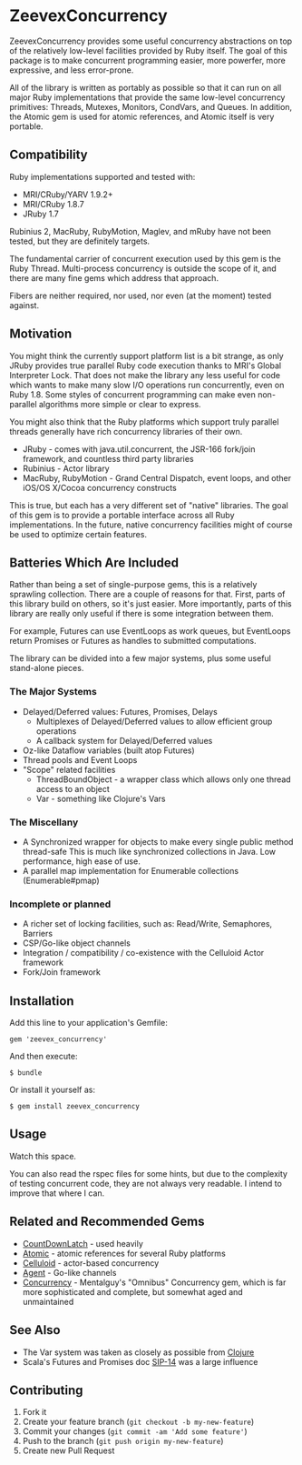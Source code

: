 # ZeevexConcurrency

ZeevexConcurrency provides some useful concurrency abstractions on top of
the relatively low-level facilities provided by Ruby itself. The goal of
this package is to make concurrent programming easier, more powerfer,
more expressive, and less error-prone.

All of the library is written as portably as possible so that it can run
on all major Ruby implementations that provide the same low-level concurrency
primitives: Threads, Mutexes, Monitors, CondVars, and Queues. In addition,
the Atomic gem is used for atomic references, and Atomic itself is very portable.

## Compatibility

Ruby implementations supported and tested with:

- MRI/CRuby/YARV 1.9.2+
- MRI/CRuby 1.8.7
- JRuby 1.7

Rubinius 2, MacRuby, RubyMotion, Maglev, and mRuby have not been tested, but they are
definitely targets.

The fundamental carrier of concurrent execution used by this gem is the Ruby Thread.
Multi-process concurrency is outside the scope of it, and there are many fine gems
which address that approach.

Fibers are neither required, nor used, nor even (at the moment) tested against.

## Motivation

You might think the currently support platform list is a bit strange, as only
JRuby provides true parallel Ruby code execution thanks to MRI's Global Interpreter
Lock. That does not make the library any less useful for code which wants to make 
many slow I/O operations run concurrently, even on Ruby 1.8. Some styles of 
concurrent programming can make even non-parallel algorithms more simple or clear 
to express.

You might also think that the Ruby platforms which support truly parallel threads
generally have rich concurrency libraries of their own.

- JRuby - comes with java.util.concurrent, the JSR-166 fork/join framework, and
  countless third party libraries
- Rubinius - Actor library
- MacRuby, RubyMotion - Grand Central Dispatch, event loops, and other 
  iOS/OS X/Cocoa concurrency constructs

This is true, but each has a very different set of "native" libraries. The goal 
of this gem is to provide a portable interface across all Ruby implementations.
In the future, native concurrency facilities might of course be used to optimize 
certain features.

## Batteries Which Are Included

Rather than being a set of single-purpose gems, this is a relatively sprawling 
collection. There are a couple of reasons for that. First, parts of this library
build on others, so it's just easier. More importantly, parts of this library
are really only useful if there is some integration between them. 

For example, Futures can use EventLoops as work queues, but EventLoops return 
Promises or Futures as handles to submitted computations.

The library can be divided into a few major systems, plus some useful stand-alone
pieces.

### The Major Systems

- Delayed/Deferred values: Futures, Promises, Delays
  - Multiplexes of Delayed/Deferred values to allow efficient group operations
  - A callback system for Delayed/Deferred values
- Oz-like Dataflow variables (built atop Futures)
- Thread pools and Event Loops
- "Scope" related facilities
  - ThreadBoundObject - a wrapper class which allows only one thread access to an object
  - Var - something like Clojure's Vars

### The Miscellany

- A Synchronized wrapper for objects to make every single public method thread-safe
  This is much like synchronized collections in Java. Low performance, high ease of use.
- A parallel map implementation for Enumerable collections (Enumerable#pmap)

### Incomplete or planned

- A richer set of locking facilities, such as: Read/Write, Semaphores, Barriers
- CSP/Go-like object channels
- Integration / compatibility / co-existence with the Celluloid Actor framework
- Fork/Join framework

## Installation

Add this line to your application's Gemfile:

    gem 'zeevex_concurrency'

And then execute:

    $ bundle

Or install it yourself as:

    $ gem install zeevex_concurrency

## Usage

Watch this space.

You can also read the rspec files for some hints, but due to the complexity of testing
concurrent code, they are not always very readable. I intend to improve that where I can.

## Related and Recommended Gems

- [CountDownLatch](https://github.com/benlangfeld/countdownlatch) - used heavily
- [Atomic](https://github.com/headius/ruby-atomic) - atomic references for several Ruby platforms
- [Celluloid](https://github.com/celluloid/celluloid) - actor-based concurrency
- [Agent](https://github.com/igrigorik/agent) - Go-like channels
- [Concurrency](https://github.com/mental/concurrent) - Mentalguy's "Omnibus" Concurrency gem, 
  which is far more sophisticated and complete, but somewhat aged and unmaintained

## See Also

- The Var system was taken as closely as possible from [Clojure](http://clojure.org/vars)
- Scala's Futures and Promises doc [SIP-14](http://docs.scala-lang.org/sips/pending/futures-promises.html) 
  was a large influence

## Contributing

1. Fork it
2. Create your feature branch (`git checkout -b my-new-feature`)
3. Commit your changes (`git commit -am 'Add some feature'`)
4. Push to the branch (`git push origin my-new-feature`)
5. Create new Pull Request
